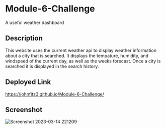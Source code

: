 # Module-6-Challenge

A useful weather dashboard

## Description

This website uses the current weather api to display weather information about a city that is searched. It displays the tempature, humidity, and windspeed of the current day, as well as the weeks forecast. Once a city is searched it is displayed in the search history.

## Deployed Link

https://johnfitz3.github.io/Module-6-Challenge/

## Screenshot
![Screenshot 2023-03-14 221209](https://user-images.githubusercontent.com/120284650/225187136-b7c1612f-01f8-4a1d-a93c-b4019bdc56f7.jpg)

